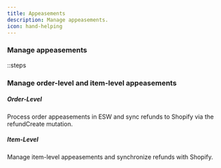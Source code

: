 ```yaml
---
title: Appeasements  
description: Manage appeasements.  
icon: hand-helping
---
```


### Manage appeasements

::steps
### Manage order-level and item-level appeasements

##### Order-Level
Process order appeasements in ESW and sync refunds to Shopify via the 
refundCreate mutation.

##### Item-Level
Manage item-level appeasements and synchronize refunds with Shopify.

